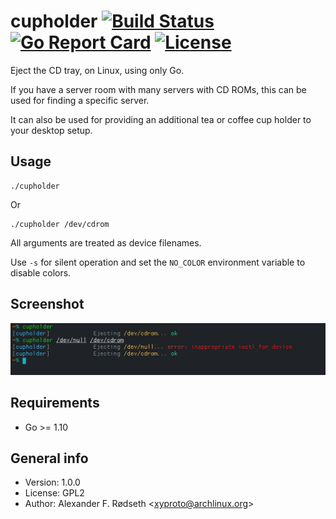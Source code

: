 # cupholder [![Build Status](https://travis-ci.com/xyproto/cupholder.svg?branch=master)](https://travis-ci.com/xyproto/cupholder) [![Go Report Card](https://goreportcard.com/badge/github.com/xyproto/cupholder)](https://goreportcard.com/report/github.com/xyproto/cupholder) [![License](https://img.shields.io/github/license/xyproto/cupholder?color=green)](https://raw.githubusercontent.com/xyproto/cupholder/master/LICENSE)

Eject the CD tray, on Linux, using only Go.

If you have a server room with many servers with CD ROMs, this can be used for finding a specific server.

It can also be used for providing an additional tea or coffee cup holder to your desktop setup.

## Usage

    ./cupholder

Or

    ./cupholder /dev/cdrom

All arguments are treated as device filenames.

Use `-s` for silent operation and set the `NO_COLOR` environment variable to disable colors.

## Screenshot

![cupholder in action](img/screenshot.png)

## Requirements

* Go >= 1.10

## General info

* Version: 1.0.0
* License: GPL2
* Author: Alexander F. Rødseth &lt;xyproto@archlinux.org&gt;


